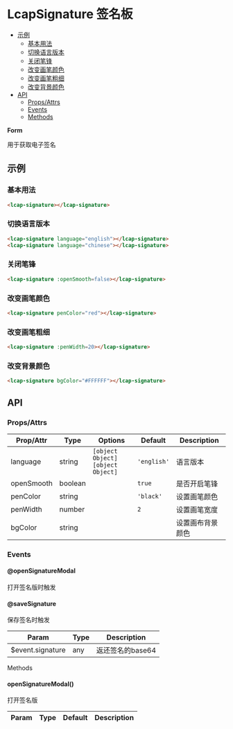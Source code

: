 <!-- 该 README.md 根据 api.yaml 和 docs/*.md 自动生成，为了方便在 GitHub 和 NPM 上查阅。如需修改，请查看源文件 -->

# LcapSignature 签名板

- [示例](#示例)
    - [基本用法](#基本用法)
    - [切换语言版本](#切换语言版本)
    - [关闭笔锋](#关闭笔锋)
    - [改变画笔颜色](#改变画笔颜色)
    - [改变画笔粗细](#改变画笔粗细)
    - [改变背景颜色](#改变背景颜色)
- [API]()
    - [Props/Attrs](#propsattrs)
    - [Events](#events)
    - [Methods](#methods)

**Form**

用于获取电子签名

## 示例
### 基本用法

``` html
<lcap-signature></lcap-signature>
```

### 切换语言版本
``` html
<lcap-signature language="english"></lcap-signature>
<lcap-signature language="chinese"></lcap-signature>
```

### 关闭笔锋
``` html
<lcap-signature :openSmooth=false></lcap-signature>
```

### 改变画笔颜色
``` html
<lcap-signature penColor="red"></lcap-signature>
```

### 改变画笔粗细
``` html
<lcap-signature :penWidth=20></lcap-signature>
```

### 改变背景颜色
``` html
<lcap-signature bgColor="#FFFFFF"></lcap-signature>
```

## API
### Props/Attrs

| Prop/Attr | Type | Options | Default | Description |
| --------- | ---- | ------- | ------- | ----------- |
| language | string | `[object Object]`<br/>`[object Object]` | `'english'` | 语言版本 |
| openSmooth | boolean |  | `true` | 是否开启笔锋 |
| penColor | string |  | `'black'` | 设置画笔颜色 |
| penWidth | number |  | `2` | 设置画笔宽度 |
| bgColor | string |  |  | 设置画布背景颜色 |

### Events

#### @openSignatureModal

打开签名版时触发

#### @saveSignature

保存签名时触发

| Param | Type | Description |
| ----- | ---- | ----------- |
| $event.signature | any | 返还签名的base64 |

Methods

#### openSignatureModal()

打开签名版

| Param | Type | Default | Description |
| ----- | ---- | ------- | ----------- |

